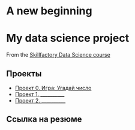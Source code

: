 # A new beginning
# My data science project 
From the [Skillfactory Data Science course](https://skillfactory.ru/data-scientist-pro)

## Проекты

* [Проект 0. Игра: Угадай число](https://github.com/Py-DST/a_new_beginning/tree/main/project_0)
* [Проект 1. __________](_____)
* [Проект 2. __________](_____)

## Ссылка на резюме
